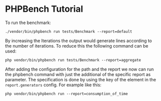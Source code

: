 # PHPBench Tutorial

To run the benchmark:
```shell
./vendor/bin/phpbench run tests/Benchmark --report=default
```

By increasing the Iterations the output would generate lines according to the number of iterations. To reduce this the following command can be used:
```shell
php vendor/bin/phpbench run tests/Benchmark --report=aggregate
```

After adding the configuration for the path and the report we now can run the phpbench command with just the additional of the specific report as parameter. The specification is done by using the key of the element in the `report.generators` config. For example like this:
```shell
php vendor/bin/phpbench run --report=consumption_of_time
```
